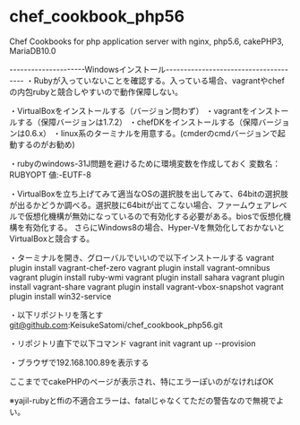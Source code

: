 # chef_cookbook_php56
Chef Cookbooks for php application server with nginx, php5.6, cakePHP3, MariaDB10.0

---------------------Windowsインストール--------------------------------------
・Rubyが入っていないことを確認する。入っている場合、vagrantやchefの内包rubyと競合しやすいので動作保障しない。

・VirtualBoxをインストールする（バージョン問わず）
・vagrantをインストールする（保障バージョンは1.7.2）
・chefDKをインストールする（保障バージョンは0.6.x）
・linux系のターミナルを用意する。(cmderのcmdバージョンで起動するのがお勧め)

・rubyのwindows-31J問題を避けるために環境変数を作成しておく
変数名：RUBYOPT
値:-EUTF-8

・VirtualBoxを立ち上げてみて適当なOSの選択肢を出してみて、64bitの選択肢が出るかどうか調べる。選択肢に64bitが出てこない場合、ファームウェアレベルで仮想化機構が無効になっているので有効化する必要がある。biosで仮想化機構を有効化する。
さらにWindows8の場合、Hyper-Vを無効化しておかないとVirtualBoxと競合する。


・ターミナルを開き、グローバルでいいので以下インストールする
vagrant plugin install vagrant-chef-zero
vagrant plugin install vagrant-omnibus
vagrant plugin install ruby-wmi
vagrant plugin install sahara
vagrant plugin install vagrant-share
vagrant plugin install vagrant-vbox-snapshot
vagrant plugin install win32-service

・以下リポジトリを落とす
git@github.com:KeisukeSatomi/chef_cookbook_php56.git

・リポジトリ直下で以下コマンド
vagrant init
vagrant up --provision

・ブラウザで192.168.100.89を表示する

ここまででcakePHPのページが表示され、特にエラーぽいのがなければOK

※yajil-rubyとffiの不適合エラーは、fatalじゃなくてただの警告なので無視でよい。

